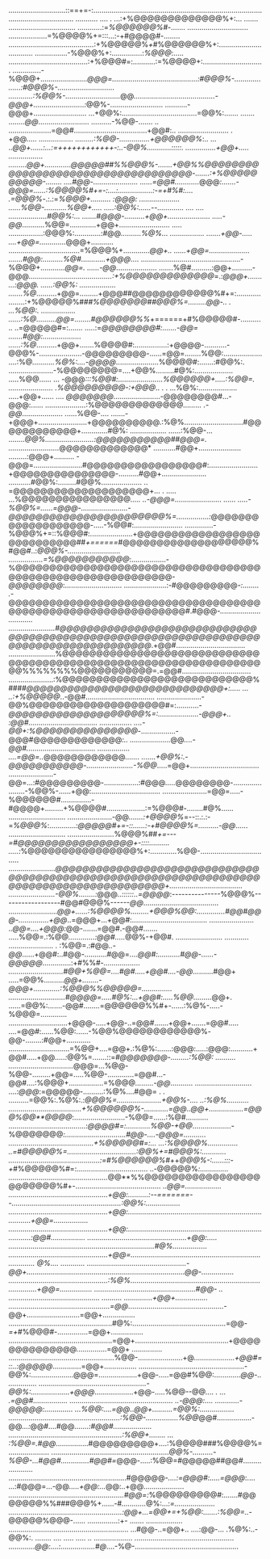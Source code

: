 ............................::==+=-:...................................................................................................................
........... .... . ...:+%@@@@@@@@@@@@@%+:... ....... ................................. ............:=*%@@@@@@%#*-....... ..............................
...................=%@@@@%+=:::...:-+#@@@@#-........ ..........................................:+%@@@@@%*+*#%@@@@@@%+:.................................
................-%@@@%+:...............:*%@@@*:..... .......................................:+%@@@#=:...........:=%@@@@+:..............................
..............-%@@@+.......................*@@@=..........................................:#@@@%-...................:#@@@%-............................
............:%@@%-...........................*@@*........................................-@@@+.........................:*@@%-..........................
...........-@@@+.......................... ...+@@%:.....................................=@@%:....... .......      ........*@@*.........................
..........-%@@-....... .. .....................=@@#....................................+@@#:.. ......................... . +@@*.....  .................
.........:%@@-...............+@@@@@@%*:.. ... ..*@@+......:...:=+++++++++++******+-:..-@@%............:::::. ...............+@@+..... .................
.........*@@+.............*@@@@@##%%@@@%-.......+@@%*%@@@@@@@@@@@@@@@@@@@@@@@@@@@@@@@@@@@-.......:+%@@@@@@@@@@*-........ ....#@@-......................
  ......=@@#............*@@@*:.......-@@@=......:%@@@@%#+=-:....:.................:-=+#%#:.... .=@@@%*-.:.:=*%@@@+.......... :@@@: ....................
  ......%@@-...........%@@+..... .....:@@%:......--............. ....  .... ...................#@@%:... .......#@@@-..........+@@+.....................
  .....-@@*...........%@@=.............+@@+.........................  ..... .................:@@@%:.............:#@@*..........%@%... .................
.......+@@-..... ....+@@=.............*@@@+...........     ...................................=%@@@%+.............*@@+.. ......+@@=....................
.......#@@:..........%@#............+@@@*....   .................................................-%@@@+............*@@=. ......-@@*....................
.......%@#..........:@@+..........-@@@*.........................................:+%@@@@@@@@@@@@@*=.:*@@@+..........:@@@. ......:@@%: ..................
.......%@*..........+@@=.........+@@@##@@@@@@@@@@@@%#+=:....................:+%@@@@@%#****##%@@@@@@@##@@@%=.........*@@-.. . ...%@@:. .................
......:%@*..........*@@=........#@@@@@@%%*+======+#%@@@@@#-............ ..=@@@@@#=:....... .....:=*@@@@@@@@#:.......-@@= .......#@@:...................
......:%@*..........+@@+.......%@@@@#:................:+@@@@-...........-@@@%-.....................-@@@@@@@@@-......=@@=........%@@:...................
  ....:%@*...........%@%:....-@@@@*.....................%@@@@#:.......:#@@%:. ......................-%@@@@@@@@=....+@@%.........#@%:...................
  .....%@@...... ... -@@@*:::%@@#:......................%@@@@@@+.....:%@@=. ......................  .%@@@@@@@@@-:+@@@*.. . . ...%@%:...................
  .....+@@+...... .... *@@@@@@@*.......................-@@@@@@@@#...-@@@:...... ....................:%@@@@@@@@@@@@@*......... .-@@*....................
  ......%@@-....  .......-+@@@+........................+@@@@@@@@@@.:%@%.............................#@@@@@@@@@@@@+.............#@%:  ..................
  ......:%@@-...  ........*@@%........................:@@@@@@@@@@@##@@@=. .........................*@@@@@@@@@@@@@* ...........#@@+.....................
.........:@@@+.......... -@@@=........................#@@@@@@@@@@@@@@@@@#:........................+@@@@@@@@@@@@@@@-..........#@@+......................
...........#@@%:.........#@@%.................... .. =@@@@@@@@@@@@@@@@@@@@+...  .       ..... ...%@@@@@@@@@@@@@@@@*..... ..-@@@=.......................
...... .....-%@@%=......=@@@-.......................-@@@@@@@@@@@@@@@@@@@@@@@%=................:*@@@@@@@@@@@@@@@@@@@-.....-%@@#:........................
..............-%@@@%+=::%@@@#:.....................+@@@@@@@@@@@@@@@@@@@@@@@@@@@@##*+======*#@@@@@@@@@@@@@@@@@@@%#@@#..:*@@@%-..........................
.................=%@@@@@@@@@@@*:.................-%@@@@@@@@@@@@@@@@@@@@@@@@@@@@@@@@@@@@@@@@@@@@@@@@@@@@@@@@@@@@*-@@@@@@@@*:............................
.....................:-#@@@@@@@@@*-:........ .-*@@@@@@@@@@@@@@@@@@@@@@@@@@@@@@@@@@@@@@@@@@@@@@@@@@@@@@@@@@@@@@@#.#@@@*-................................
.......................#@@@@@@@@@@@@@@@@@@@@@@@@@@@@@@@@@@@@@@@@@@@@@@@@@@@@@@@@@@@@@@@@@@@@@@@@@@@@@@@@@@@@@@@*.+@@#..................................
.......................%@@@@@@@@@@@@@@@@@@@@@@@@@@@@@@@@@@@@@@@@@@@@@@@@@@@@@@@@@@@@@@@@@@@@%%%%%%%%@@@@@@@@@@@=.=@@#..................................
......................:%@@@@@@@@@@@@@@@@@@@@@@@@@@@@%###*#@@@@@@@@@@@@@@@@@@@@@@@@@@@@@+:.....  ... ..:+%@@@@@*..-@@#..................................
......................-@@%@@@@@@@@@@@@@@@@@@@@#=:...........-*@@@@@@@@@@@@@@@@@@@@%=:....................-@@@+.. :@@#..................................
................  ....-@@+:%@@@@@@@@@@@@@@@*-.................-@@@#@@@@@@@@@@@@@*:.. ....................*@@*....-@@#..................................
................  ....=@@=..*@@@@@@@@@@@@*.......     .......+@@%:.-@@@@@@@@@@@-.......................-%@@*.....=@@+..................................
......................-@@=...:#@@@@@@@@@-.................:#@@@*.....*@@@@@@@@-......................-%@@%-......+@@:..................................
......................=@@=.....-%@@@@@@#...............-#@@@@+.........+%@@@@#...................:=%@@@#-........#@%...... ............................
......................-@@*.......:+@@@@%*=--::.:.:-=*%@@@%*:.............:*@@@@@#+=-::......:-+#@@@@%=..........-@@*...... ............................
.......................%@@@%##*+=---=#@@@@@@@@@@@@@@@@@+-::::.......... .....:*%@@@@@@@@@@@@@@@@%+:.............%@@-...................................
.......................*@@@@@@@@@@@@@@@@@@@@@@@@@@@@@@@@@@@@@@@@@@@@@@@@@@@@@@@@@@@@@@@@@@@@@@@@@@@@@@@@@@@@@@@@@@+....................................
.......................-@@%........:*@@@*..::::::..=@@@@*:---------------%@@@%------------------#@@#@@@%------*@@*.....................................
........................*@@+......:%@@@@%.........+@@@%@@:..............#@@#@@@-...............+@@*..=@@@+...+@@#:.....................................
...................... ..*@@=....+@@@:*@@-.......=@@#.-@@#....... .....%@@=.:%@@*.............:@@#.....*@@%-+@@#. .......................  ............
...................... . :%@@=.:#@@*..-@@*......+@@#:..#@@-...........#@@=....*@@#:...........#@@-......-@@@@@*..............:+#%%#*-..................
...........................#@@+%@@=....#@#.....+@@#....-@@*..........#@@+ .....=@@%..........*@@+........-@@@+.............:%@@@%%@@@@@=...............
............................#@@@@=.....#@%:...+@@#:.....%@@.........*@@+. ......=@@%:.......-@@#........=@@@@@@%%#+-......:%@%-.....-%@@@=.............
.............................+@@@-.....+@@-..=@@#.......+@@+.......=@@#..... ....=@@#:......%@@:......-%@@%@@@@@@@@@@@@%*-*@@-........:#@@+............
..............................=%@@+....=@@+.:%@%:.......:@@@:.....:@@@:...........+@@#.....+@@*.....:*@@%=.......::=*#@@@@@@@-.........:%@@: ..........
................................*@@@=...%@@-%@@-.........+@@=.....%@@-.............=@@#...-@@#....:%@@@+.................=%@@@*.........-@@*...........
............................ ....:*@@@*:=@@@@@-..........:%@%....#@@= . . ..........=@@%:.%@%:.:*@@@%=......................+@@%-.... ..:%@%...........
....................................+%@@@@@@%-............=@@*..*@@+.................=@@@%@@**@@@@*:.........................-%@@=......:%@#...........
......................................:*@@@@#=:............%@@-+@@*...................-%@@@@@@@*:..............................#@@-....-@@@=...........
..........................................+%@@@@@#=:... ...:%@@@@%............... ..=#@@@@@%=..................................:@@%+=#@@@%:............
.............................................:=#%@@@@@@%#*++*@@@%-:......:::-+*#%@@@@@%#=:................................... ..-@@@@@%*:..............
.................................................*@@**%%@@@@@@@@@@@@@@@@@@@@@@@@%#+-.......................................... ..*@@=..................
.................................................+@@:..........:--=======--......................................................:@@%:.................
.................................................+@@:.............................................................................+@@=.................
.................................................+@@:.............................................................................:@@#.................
.................................................+@@:..... ........................................................................#@%.................
.................................................+@@=............................................................................. *@%.... ............
.................................................-@@+..............................................................................*@@-................
.................................................:%@%..............................................................................+@@=................
..................................................#@@- ..  ............................................. ..........  ..............+@@+................
..................................................=@@*...............................................-@@+..........................=@@+................
...................................................#@%:..............................................=@@*-=+*#%@@@#-...............=@@+................
...................................................=@@+..............................................+@@@@@@@@@@@@@@...............=@@+ ...............
....................................................%@@-......................+@*....................+@@#=::..:@@@@@*..............=@@+................
....................................................-@@%:.....................@@@=...................+@@-.....=@@#%@@:.............*@@-................
.....................................................-@@%:...................+@@@*...................+@@-.....%@@--@@*.... . ... .=@@#.................
................................................... ..-@@@:.... ............-@@@@@:.............. ...%@@:....=@@*..*@@+..........=@@%:.................
.......................................................:%@@-................%@@*@@#.................-@@*...:*@@#....#@@*.......:#@@#...................
........................................................:%@@+........ ... :%@@=.#@@*................#@@@@@@@@@+....:%@@@@###%@@@@%=....................
..........................................................*@@%-..........-%@@-...#@@#..............#@@#=*@@@-.....:%@@=#@@@@@##@@#.....................
..........................................................#@@@@@*-....:=@@@#:.....=@@@*:.... ...:#@@@=...-@@*.....+@@:...*@@:..+@@*....................
.........................................................#@@=:*%@@@@@@@@@#:.......#@@@@@@@%%###@@@%+......-#*............*@%:...:*=....................
........................................................:@@+...=@@+=+%@@:.......:%@@=..-*@@@@@%@@@-...... ...............:+- ....... ..................
........................................................... ...#@@-..=@@+.. ....:@@-... .%@%:..-@@%:. ........  .... ..... ..... .. ...................
................................................. .............*@@:....:.................#@*....-%@-...................................................

